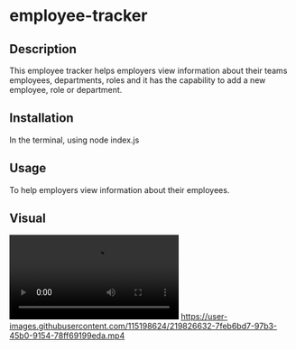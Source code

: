 # employee-tracker
  ## Description
   This employee tracker helps employers view information about their teams employees, departments, roles and it has the capability to add a new employee, role or department.

  ## Installation
  In the terminal, using node index.js

  ## Usage
  To help employers view information about their employees.

  ## Visual
 ![](./db/MYSQL%20vid.mp4)
 https://user-images.githubusercontent.com/115198624/219826632-7feb6bd7-97b3-45b0-9154-78ff69199eda.mp4

